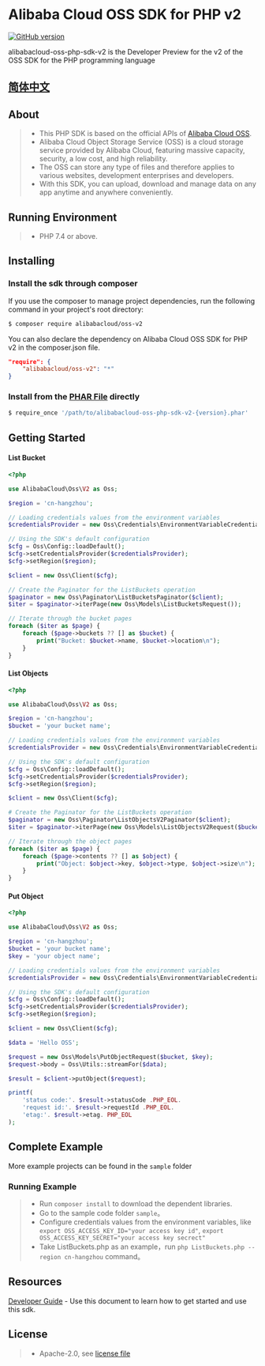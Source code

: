 # Alibaba Cloud OSS SDK for PHP v2

[![GitHub version](https://badge.fury.io/gh/aliyun%2Falibabacloud-oss-php-sdk-v2.svg)](https://badge.fury.io/gh/aliyun%2Falibabacloud-oss-php-sdk-v2)

alibabacloud-oss-php-sdk-v2 is the Developer Preview for the v2 of the OSS SDK for the PHP programming language

## [简体中文](README-CN.md)

## About
> - This PHP SDK is based on the official APIs of [Alibaba Cloud OSS](http://www.aliyun.com/product/oss/).
> - Alibaba Cloud Object Storage Service (OSS) is a cloud storage service provided by Alibaba Cloud, featuring massive capacity, security, a low cost, and high reliability. 
> - The OSS can store any type of files and therefore applies to various websites, development enterprises and developers.
> - With this SDK, you can upload, download and manage data on any app anytime and anywhere conveniently. 

## Running Environment
> - PHP 7.4 or above. 

## Installing
### Install the sdk through composer
If you use the composer to manage project dependencies, run the following command in your project's root directory:
```bash
$ composer require alibabacloud/oss-v2
```
You can also declare the dependency on Alibaba Cloud OSS SDK for PHP v2 in the composer.json file.
```json
"require": {
    "alibabacloud/oss-v2": "*"
}
```

### Install from the [PHAR File](https://github.com/aliyun/alibabacloud-oss-php-sdk-v2/releases) directly
```bash
$ require_once '/path/to/alibabacloud-oss-php-sdk-v2-{version}.phar'
```


## Getting Started
#### List Bucket
```php
<?php

use AlibabaCloud\Oss\V2 as Oss;

$region = 'cn-hangzhou';

// Loading credentials values from the environment variables
$credentialsProvider = new Oss\Credentials\EnvironmentVariableCredentialsProvider();

// Using the SDK's default configuration
$cfg = Oss\Config::loadDefault();
$cfg->setCredentialsProvider($credentialsProvider);
$cfg->setRegion($region);

$client = new Oss\Client($cfg);

// Create the Paginator for the ListBuckets operation
$paginator = new Oss\Paginator\ListBucketsPaginator($client);
$iter = $paginator->iterPage(new Oss\Models\ListBucketsRequest());

// Iterate through the bucket pages
foreach ($iter as $page) {
    foreach ($page->buckets ?? [] as $bucket) {
        print("Bucket: $bucket->name, $bucket->location\n");
    }
}
```

#### List Objects
```php
<?php

use AlibabaCloud\Oss\V2 as Oss;

$region = 'cn-hangzhou';
$bucket = 'your bucket name';

// Loading credentials values from the environment variables
$credentialsProvider = new Oss\Credentials\EnvironmentVariableCredentialsProvider();

// Using the SDK's default configuration
$cfg = Oss\Config::loadDefault();
$cfg->setCredentialsProvider($credentialsProvider);
$cfg->setRegion($region);

$client = new Oss\Client($cfg);

# Create the Paginator for the ListBuckets operation
$paginator = new Oss\Paginator\ListObjectsV2Paginator($client);
$iter = $paginator->iterPage(new Oss\Models\ListObjectsV2Request($bucket));

// Iterate through the object pages
foreach ($iter as $page) {
    foreach ($page->contents ?? [] as $object) {
        print("Object: $object->key, $object->type, $object->size\n");
    }
}
```

#### Put Object
```php
<?php

use AlibabaCloud\Oss\V2 as Oss;

$region = 'cn-hangzhou';
$bucket = 'your bucket name';
$key = 'your object name';

// Loading credentials values from the environment variables
$credentialsProvider = new Oss\Credentials\EnvironmentVariableCredentialsProvider();

// Using the SDK's default configuration
$cfg = Oss\Config::loadDefault();
$cfg->setCredentialsProvider($credentialsProvider);
$cfg->setRegion($region);

$client = new Oss\Client($cfg);

$data = 'Hello OSS';

$request = new Oss\Models\PutObjectRequest($bucket, $key);
$request->body = Oss\Utils::streamFor($data);

$result = $client->putObject($request);

printf(
    'status code:'. $result->statusCode .PHP_EOL.
    'request id:'. $result->requestId .PHP_EOL.
    'etag:'. $result->etag. PHP_EOL
);
```

##  Complete Example
More example projects can be found in the `sample` folder 

### Running Example
> - Run `composer install` to download the dependent libraries.
> - Go to the sample code folder `sample`。
> - Configure credentials values from the environment variables, like `export OSS_ACCESS_KEY_ID="your access key id"`, `export OSS_ACCESS_KEY_SECRET="your access key secrect"`
> - Take ListBuckets.php as an example，run `php ListBuckets.php --region cn-hangzhou` command。

## Resources
[Developer Guide](DEVGUIDE-CN.md) - Use this document to learn how to get started and use this sdk.

## License
> - Apache-2.0, see [license file](LICENSE)